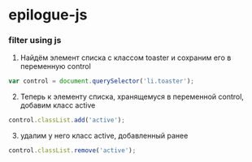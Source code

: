 # epilogue-js
### filter using js


1. Найдём элемент списка с классом toaster и сохраним его в переменную control
```javascript
var control = document.querySelector('li.toaster');
```
2. Теперь к элементу списка, хранящемуся в переменной control, добавим класс active
```javascript
control.classList.add('active');
```
3. удалим у него класс active, добавленный ранее
```javascript
control.classList.remove('active');
```
